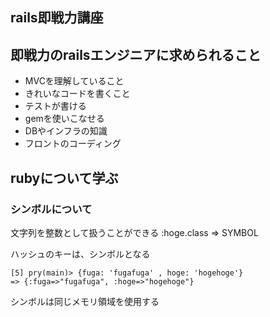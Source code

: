 ## rails即戦力講座

## 即戦力のrailsエンジニアに求められること
* MVCを理解していること
* きれいなコードを書くこと
* テストが書ける
* gemを使いこなせる
* DBやインフラの知識
* フロントのコーディング

## rubyについて学ぶ

### シンボルについて

文字列を整数として扱うことができる
:hoge.class
=> SYMBOL

ハッシュのキーは、シンボルとなる
```
[5] pry(main)> {fuga: 'fugafuga' , hoge: 'hogehoge'}
=> {:fuga=>"fugafuga", :hoge=>"hogehoge"}
```
シンボルは同じメモリ領域を使用する


